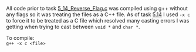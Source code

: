 All code prior to task [5_14_Reverse_Flag.c](Chapter%205/5.11/5_14_Reverse_Flag.c) was compiled using g++ without any flags so it was treating the files as a C++ file. As of task [5.14](Chapter%205/5.11/5_14_Reverse_Flag.c) I used `-x c` to force it to be treated as a C file which resolved many casting errors I was getting when trying to cast between `void *` and `char *`.

To compile:
</br>
`g++ -x c <file>`
